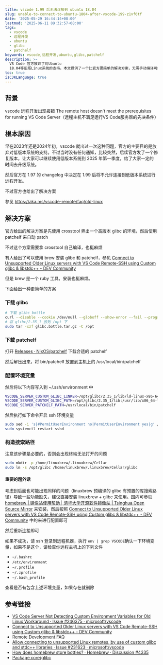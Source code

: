 ```yaml
---
title: vscode 1.99 后无法连接到 ubuntu 18.04
slug: unable-to-connect-to-ubuntu-1804-after-vscode-199-z1vf6tf
date: '2025-05-29 16:44:14+08:00'
lastmod: '2025-06-11 09:32:57+08:00'
tags:
  - vscode
  - 远程开发
  - ubuntu
  - glibc
  - patchelf
keywords: vscode,远程开发,ubuntu,glibc,patchelf
description: >-
  VS Code 官方放弃了对Ubuntu
  18.04等旧版Linux系统的支持。本文提供了一个比官方更简单的解决方案，无需手动编译可绕过系统限制继续使用远程开发功能。
toc: true
isCJKLanguage: true
---
```






## 背景

vscode 远程开发出现报错 The remote host doesn't meet the prerequisites for running VS Code Server（远程主机不满足运行VS Code服务器的先决条件）

## 根本原因

早在2023年还是2024年初，vscode 就出过一次这种问题，官方的主要目的是放弃对低版本系统的支持。不过当时没有任何通知，比较突然，后续官方发了一个修复版本，让大家可以继续使用低版本系统到 2025 年第一季度，给了大家一定的时间去升级系统。

然后官方在 1.97 的 changelog 中决定在 1.99 后将不允许连接到低版本系统进行远程开发。

不过官方也给出了解决方案

参见 https://aka.ms/vscode-remote/faq/old-linux

## 解决方案

官方给出的解决方案是先使用 crosstool 弄出一个高版本 glibc 的环境，然后使用 patchelf 来自动 patch

不过这个方案需要拿 crosstool 自己编译，也挺麻烦

有人给出了可以使用 brew 安装 glibc 和 patchelf，参见 [Connect to Unsupported Older Linux servers with VS Code Remote-SSH using Custom glibc &amp; libstdc++ - DEV Community](https://dev.to/subrata/connect-to-unsupported-older-linux-servers-with-vs-code-remote-ssh-using-custom-glibc-libstdc-m63)

但是 brew 是一个 ruby 工具，安装也挺麻烦。

下面给出一种更简单的方案

### 下载 glibc

```bash
# 下载 glibc bottle
curl --disable --cookie /dev/null --globoff --show-error --fail --progress-bar --retry 3 --header 'Authorization: Bearer QQ==' --location --remote-time --output glibc.bottle.tar.gz "https://ghcr.io/v2/homebrew/core/glibc/blobs/sha256:91e866deda35d20e5e5e7a288ae0902b7692ec4398d4267c74c84a6ebcc7cdd9"
# 将 glibc/2.35_1 放到 /opt 下
sudo tar -xzf glibc.bottle.tar.gz -C /opt

```

### 下载 patchelf

打开 [Releases · NixOS/patchelf](https://github.com/NixOS/patchelf/releases) 下载合适的 patchelf

然后解压出来，将 bin/patchelf 放置到主机上的 /usr/local/bin/patchelf

### 配置环境变量

然后将以下内容写入到 ~/.ssh/environment 中

```bash
VSCODE_SERVER_CUSTOM_GLIBC_LINKER=/opt/glibc/2.35_1/lib/ld-linux-x86-64.so.2
VSCODE_SERVER_CUSTOM_GLIBC_PATH=/opt/glibc/2.35_1/lib:/usr/lib/x86_64-linux-gnu:/lib/x86_64-linux-gnu
VSCODE_SERVER_PATCHELF_PATH=/usr/local/bin/patchelf
```

然后执行如下命令开启 ssh 环境变量

```bash
sudo sed -i 's|#PermitUserEnvironment no|PermitUserEnvironment yes|g' /etc/ssh/sshd_config
sudo systemctl restart sshd
```

### 构造搜索路径

注意该步骤是必要的，否则会出现终端无法打开的问题

```bash
sudo mkdir -p /home/linuxbrew/.linuxbrew/Cellar
sudo ln -s /opt/glibc /home/linuxbrew/.linuxbrew/Cellar/glibc
```

#### 重要的题外话

考虑到后面也可能出现同样的问题（linuxbrew 预编译的 glibc 有预置的库搜索路径）导致一些功能缺失，建议直接安装 linuxbrew + glibc 来使用。国内可参见 [homebrew | 镜像站使用帮助 | 清华大学开源软件镜像站 | Tsinghua Open Source Mirror](https://mirrors.tuna.tsinghua.edu.cn/help/homebrew/) 来安装，然后按照 [Connect to Unsupported Older Linux servers with VS Code Remote-SSH using Custom glibc &amp; libstdc++ - DEV Community](https://dev.to/subrata/connect-to-unsupported-older-linux-servers-with-vs-code-remote-ssh-using-custom-glibc-libstdc-m63) 中的来进行配置即可

然后重新连接即可

如果不成功，请 ssh 登录到远程机器，执行 `env | grep VSCODE`​ 确认一下环境变量，如果不是这个，请检查你远程主机上的下列文件

- ​`~/.bashrc`​
- ​`/etc/environment`​
- ​`~/.profile`​
- ​`~/.zprofile`​
- ​`~/.bash_profile`​

查看是否有包含上述环境变量，如果存在就删除

## 参考链接

- [VS Code Server Not Detecting Custom Environment Variables for Old Linux Workaround · Issue #246375 · microsoft/vscode](https://github.com/microsoft/vscode/issues/246375#issuecomment-2883034221)
- [Connect to Unsupported Older Linux servers with VS Code Remote-SSH using Custom glibc &amp; libstdc++ - DEV Community](https://dev.to/subrata/connect-to-unsupported-older-linux-servers-with-vs-code-remote-ssh-using-custom-glibc-libstdc-m63)
- [Remote Development FAQ](https://code.visualstudio.com/docs/remote/faq#_can-i-run-vs-code-server-on-older-linux-distributions)
- [Allow connecting to unsupported Linux remotes, by use of custom glibc and stdc++ libraries · Issue #231623 · microsoft/vscode](https://github.com/microsoft/vscode/issues/231623)
- [How does homebrew store bottles? · Homebrew · Discussion #4335](https://github.com/orgs/Homebrew/discussions/4335#discussioncomment-5453917)
- [Package core/glibc](https://github.com/Homebrew/homebrew-core/pkgs/container/core%2Fglibc)

‍
